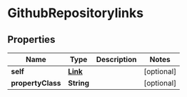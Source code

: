 

# GithubRepositorylinks


## Properties

| Name | Type | Description | Notes |
|------------ | ------------- | ------------- | -------------|
|**self** | [**Link**](Link.md) |  |  [optional] |
|**propertyClass** | **String** |  |  [optional] |



